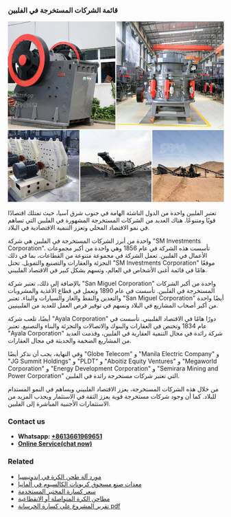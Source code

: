 <h3>قائمة الشركات المستخرجة في الفلبين</h3><img src='1701852570.jpg' alt=''><p>تعتبر الفلبين واحدة من الدول الناشئة الهامة في جنوب شرق آسيا، حيث تمتلك اقتصادًا قويًا ومتنوعًا. هناك العديد من الشركات المستخرجة المشهورة في الفلبين التي تساهم في نمو الاقتصاد المحلي وتعزز التنمية الاقتصادية في البلاد.</p><p>واحدة من أبرز الشركات المستخرجة في الفلبين هي شركة "SM Investments Corporation". تأسست هذه الشركة في عام 1856 وهي واحدة من أكبر مجموعات الأعمال في الفلبين. تعمل الشركة في مجموعة متنوعة من القطاعات، بما في ذلك التجزئة والعقارات والتصنيع والتمويل. تحتل "SM Investments Corporation" موقعًا هامًا في قائمة أغنى الأشخاص في العالم، وتسهم بشكل كبير في الاقتصاد الفلبيني.</p><p>بالإضافة إلى ذلك، تعتبر شركة "San Miguel Corporation" واحدة من أكبر الشركات المستخرجة في الفلبين. تأسست في عام 1890 وتعمل في قطاع الأغذية والمشروبات والتعدين والنفط والغاز والسيارات والبناء. تعتبر "San Miguel Corporation" أيضًا واحدة من أكبر أصحاب المشاريع في البلاد وتسهم في توفير فرص العمل للعديد من الفلبينيين.</p><p>أيضًا، تلعب شركة "Ayala Corporation" دورًا هامًا في الاقتصاد الفلبيني. تأسست في عام 1834 وتختص في العقارات والبنوك والاتصالات والتجزئة والبناء والتصنيع. تعتبر "Ayala Corporation" شركة رائدة في مجال التنمية العقارية في الفلبين، وقدمت العديد من المشاريع الضخمة والحديثة في مجال العقارات.</p><p>وفي النهاية، يجب أن نذكر أيضًا "Globe Telecom" و "Manila Electric Company" و "JG Summit Holdings" و "PLDT" و "Aboitiz Equity Ventures" و "Megaworld Corporation" و "Energy Development Corporation" و "Semirara Mining and Power Corporation" التي تعتبر شركات مستخرجة رائدة في الفلبين.</p><p>من خلال هذه الشركات المستخرجة، يعزز الاقتصاد الفلبيني ويساهم في النمو المستدام للبلاد. كما أن وجود شركات مستخرجة قوية يعزز الثقة في الاستثمار ويجذب المزيد من الاستثمارات الأجنبية المباشرة إلى الفلبين.</p><h3>Contact us</h3><ul><li><strong>Whatsapp:&nbsp;<a href="https://wa.me/8613661969651">+8613661969651</a></strong></li><li><a href="https://swt.shibang-china.com/?git&amp;zhl&amp;قائمة الشركات المستخرجة في الفلبين"><strong>Online Service(chat now)</strong></a></li></ul><h3>Related</h3><ul><li><a href='مورد آلة طحن الكرة في إندونيسيا.md'>مورد آلة طحن الكرة في إندونيسيا</a></li><li><a href='معدات صنع مسحوق كربونات الكالسيوم في ألمانيا.md'>معدات صنع مسحوق كربونات الكالسيوم في ألمانيا</a></li><li><a href='سعر كسارة المختبر المستخدمة.md'>سعر كسارة المختبر المستخدمة</a></li><li><a href='مطاحن الكرة المتواصلة أو الانقطاعية.md'>مطاحن الكرة المتواصلة أو الانقطاعية</a></li><li><a href='تقرير المشروع على كسارة الخرسانة pdf.md'>تقرير المشروع على كسارة الخرسانة pdf</a></li></ul>
